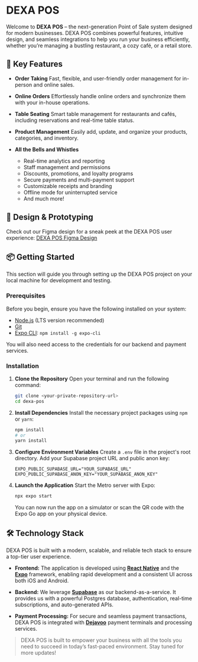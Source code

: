 # DEXA POS

Welcome to **DEXA POS** – the next-generation Point of Sale system designed for modern businesses. DEXA POS combines powerful features, intuitive design, and seamless integrations to help you run your business efficiently, whether you’re managing a bustling restaurant, a cozy café, or a retail store.

## 🚀 Key Features

-   **Order Taking** Fast, flexible, and user-friendly order management for in-person and online sales.

-   **Online Orders** Effortlessly handle online orders and synchronize them with your in-house operations.

-   **Table Seating** Smart table management for restaurants and cafés, including reservations and real-time table status.

-   **Product Management** Easily add, update, and organize your products, categories, and inventory.

-   **All the Bells and Whistles**
    -   Real-time analytics and reporting
    -   Staff management and permissions
    -   Discounts, promotions, and loyalty programs
    -   Secure payments and multi-payment support
    -   Customizable receipts and branding
    -   Offline mode for uninterrupted service
    -   And much more!

## 🎨 Design & Prototyping

Check out our Figma design for a sneak peek at the DEXA POS user experience:
[DEXA POS Figma Design](https://www.figma.com/design/NkZX7aVPSDCtKq1wByeKCL/POS-design-Phase-1?node-id=0-1&p=f&t=eKojUwnjvZ6MOM1B-0)

## 📦 Getting Started

This section will guide you through setting up the DEXA POS project on your local machine for development and testing.

### Prerequisites

Before you begin, ensure you have the following installed on your system:
* [Node.js](https://nodejs.org/) (LTS version recommended)
* [Git](https://git-scm.com/)
* [Expo CLI](https://docs.expo.dev/get-started/installation/): `npm install -g expo-cli`

You will also need access to the credentials for our backend and payment services.

### Installation

1.  **Clone the Repository** Open your terminal and run the following command:
    ```bash
    git clone <your-private-repository-url>
    cd dexa-pos
    ```

2.  **Install Dependencies** Install the necessary project packages using `npm` or `yarn`:
    ```bash
    npm install
    # or
    yarn install
    ```

3.  **Configure Environment Variables** Create a `.env` file in the project's root directory. Add your Supabase project URL and public anon key:
    ```
    EXPO_PUBLIC_SUPABASE_URL="YOUR_SUPABASE_URL"
    EXPO_PUBLIC_SUPABASE_ANON_KEY="YOUR_SUPABASE_ANON_KEY"
    ```

4.  **Launch the Application** Start the Metro server with Expo:
    ```bash
    npx expo start
    ```
    You can now run the app on a simulator or scan the QR code with the Expo Go app on your physical device.

## 🛠️ Technology Stack

DEXA POS is built with a modern, scalable, and reliable tech stack to ensure a top-tier user experience.

* **Frontend:** The application is developed using **[React Native](https://reactnative.dev/)** and the **[Expo](https://expo.dev/)** framework, enabling rapid development and a consistent UI across both iOS and Android.

* **Backend:** We leverage **[Supabase](https://supabase.io/)** as our backend-as-a-service. It provides us with a powerful Postgres database, authentication, real-time subscriptions, and auto-generated APIs.

* **Payment Processing:** For secure and seamless payment transactions, DEXA POS is integrated with **[Dejavoo](https://www.dejavoosystems.com/)** payment terminals and processing services.
  
> DEXA POS is built to empower your business with all the tools you need to succeed in today’s fast-paced environment. Stay tuned for more updates!
